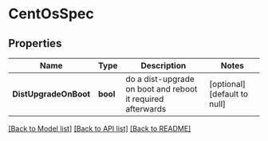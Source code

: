 # CentOsSpec

## Properties
Name | Type | Description | Notes
------------ | ------------- | ------------- | -------------
**DistUpgradeOnBoot** | **bool** | do a dist-upgrade on boot and reboot it required afterwards | [optional] [default to null]

[[Back to Model list]](../README.md#documentation-for-models) [[Back to API list]](../README.md#documentation-for-api-endpoints) [[Back to README]](../README.md)


